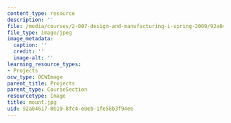 ```yaml
---
content_type: resource
description: ''
file: /media/courses/2-007-design-and-manufacturing-i-spring-2009/92a046170b198fc4e0eb1fe58b3f94ee_mount.jpg
file_type: image/jpeg
image_metadata:
  caption: ''
  credit: ''
  image-alt: ''
learning_resource_types:
- Projects
ocw_type: OCWImage
parent_title: Projects
parent_type: CourseSection
resourcetype: Image
title: mount.jpg
uid: 92a04617-0b19-8fc4-e0eb-1fe58b3f94ee
---
```


